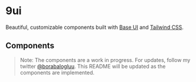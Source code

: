 # 9ui

Beautiful, customizable components built with [Base UI](https://base-ui.com/) and [Tailwind CSS](https://tailwindcss.com/).

## Components

> Note: The components are a work in progress. For updates, follow my twitter [@borabalogluu](https://x.com/borabalogluu). This README will be updated as the components are implemented.
